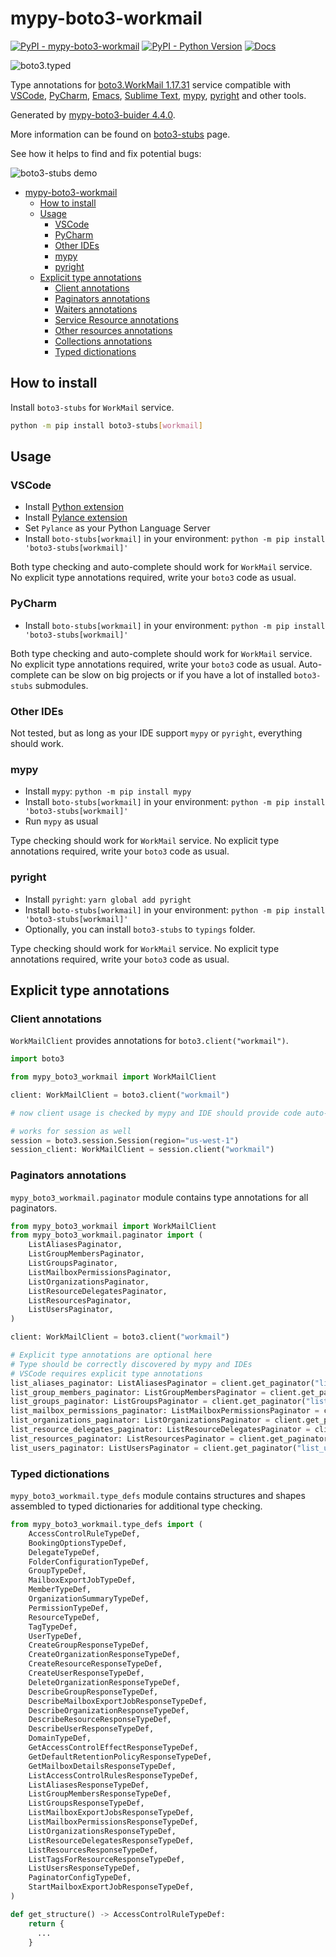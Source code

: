 # mypy-boto3-workmail

[![PyPI - mypy-boto3-workmail](https://img.shields.io/pypi/v/mypy-boto3-workmail.svg?color=blue)](https://pypi.org/project/mypy-boto3-workmail)
[![PyPI - Python Version](https://img.shields.io/pypi/pyversions/mypy-boto3-workmail.svg?color=blue)](https://pypi.org/project/mypy-boto3-workmail)
[![Docs](https://img.shields.io/readthedocs/mypy-boto3-builder.svg?color=blue)](https://mypy-boto3-builder.readthedocs.io/)

![boto3.typed](https://github.com/vemel/mypy_boto3_builder/raw/master/logo.png)

Type annotations for
[boto3.WorkMail 1.17.31](https://boto3.amazonaws.com/v1/documentation/api/1.17.31/reference/services/workmail.html#WorkMail) service
compatible with
[VSCode](https://code.visualstudio.com/),
[PyCharm](https://www.jetbrains.com/pycharm/),
[Emacs](https://www.gnu.org/software/emacs/),
[Sublime Text](https://www.sublimetext.com/),
[mypy](https://github.com/python/mypy),
[pyright](https://github.com/microsoft/pyright)
and other tools.

Generated by [mypy-boto3-buider 4.4.0](https://github.com/vemel/mypy_boto3_builder).

More information can be found on [boto3-stubs](https://pypi.org/project/boto3-stubs/) page.

See how it helps to find and fix potential bugs:

![boto3-stubs demo](https://github.com/vemel/mypy_boto3_builder/raw/master/demo.gif)

- [mypy-boto3-workmail](#mypy-boto3-workmail)
  - [How to install](#how-to-install)
  - [Usage](#usage)
    - [VSCode](#vscode)
    - [PyCharm](#pycharm)
    - [Other IDEs](#other-ides)
    - [mypy](#mypy)
    - [pyright](#pyright)
  - [Explicit type annotations](#explicit-type-annotations)
    - [Client annotations](#client-annotations)
    - [Paginators annotations](#paginators-annotations)
    - [Waiters annotations](#waiters-annotations)
    - [Service Resource annotations](#service-resource-annotations)
    - [Other resources annotations](#other-resources-annotations)
    - [Collections annotations](#collections-annotations)
    - [Typed dictionations](#typed-dictionations)

## How to install

Install `boto3-stubs` for `WorkMail` service.

```bash
python -m pip install boto3-stubs[workmail]
```

## Usage

### VSCode

- Install [Python extension](https://marketplace.visualstudio.com/items?itemName=ms-python.python)
- Install [Pylance extension](https://marketplace.visualstudio.com/items?itemName=ms-python.vscode-pylance)
- Set `Pylance` as your Python Language Server
- Install `boto-stubs[workmail]` in your environment: `python -m pip install 'boto3-stubs[workmail]'`

Both type checking and auto-complete should work for `WorkMail` service.
No explicit type annotations required, write your `boto3` code as usual.

### PyCharm

- Install `boto-stubs[workmail]` in your environment: `python -m pip install 'boto3-stubs[workmail]'`

Both type checking and auto-complete should work for `WorkMail` service.
No explicit type annotations required, write your `boto3` code as usual.
Auto-complete can be slow on big projects or if you have a lot of installed `boto3-stubs` submodules.

### Other IDEs

Not tested, but as long as your IDE support `mypy` or `pyright`, everything should work.

### mypy

- Install `mypy`: `python -m pip install mypy`
- Install `boto-stubs[workmail]` in your environment: `python -m pip install 'boto3-stubs[workmail]'`
- Run `mypy` as usual

Type checking should work for `WorkMail` service.
No explicit type annotations required, write your `boto3` code as usual.

### pyright

- Install `pyright`: `yarn global add pyright`
- Install `boto-stubs[workmail]` in your environment: `python -m pip install 'boto3-stubs[workmail]'`
- Optionally, you can install `boto3-stubs` to `typings` folder.

Type checking should work for `WorkMail` service.
No explicit type annotations required, write your `boto3` code as usual.

## Explicit type annotations

### Client annotations

`WorkMailClient` provides annotations for `boto3.client("workmail")`.

```python
import boto3

from mypy_boto3_workmail import WorkMailClient

client: WorkMailClient = boto3.client("workmail")

# now client usage is checked by mypy and IDE should provide code auto-complete

# works for session as well
session = boto3.session.Session(region="us-west-1")
session_client: WorkMailClient = session.client("workmail")
```

### Paginators annotations

`mypy_boto3_workmail.paginator` module contains type annotations for all paginators.

```python
from mypy_boto3_workmail import WorkMailClient
from mypy_boto3_workmail.paginator import (
    ListAliasesPaginator,
    ListGroupMembersPaginator,
    ListGroupsPaginator,
    ListMailboxPermissionsPaginator,
    ListOrganizationsPaginator,
    ListResourceDelegatesPaginator,
    ListResourcesPaginator,
    ListUsersPaginator,
)

client: WorkMailClient = boto3.client("workmail")

# Explicit type annotations are optional here
# Type should be correctly discovered by mypy and IDEs
# VSCode requires explicit type annotations
list_aliases_paginator: ListAliasesPaginator = client.get_paginator("list_aliases")
list_group_members_paginator: ListGroupMembersPaginator = client.get_paginator("list_group_members")
list_groups_paginator: ListGroupsPaginator = client.get_paginator("list_groups")
list_mailbox_permissions_paginator: ListMailboxPermissionsPaginator = client.get_paginator("list_mailbox_permissions")
list_organizations_paginator: ListOrganizationsPaginator = client.get_paginator("list_organizations")
list_resource_delegates_paginator: ListResourceDelegatesPaginator = client.get_paginator("list_resource_delegates")
list_resources_paginator: ListResourcesPaginator = client.get_paginator("list_resources")
list_users_paginator: ListUsersPaginator = client.get_paginator("list_users")
```







### Typed dictionations

`mypy_boto3_workmail.type_defs` module contains structures and shapes assembled
to typed dictionaries for additional type checking.

```python
from mypy_boto3_workmail.type_defs import (
    AccessControlRuleTypeDef,
    BookingOptionsTypeDef,
    DelegateTypeDef,
    FolderConfigurationTypeDef,
    GroupTypeDef,
    MailboxExportJobTypeDef,
    MemberTypeDef,
    OrganizationSummaryTypeDef,
    PermissionTypeDef,
    ResourceTypeDef,
    TagTypeDef,
    UserTypeDef,
    CreateGroupResponseTypeDef,
    CreateOrganizationResponseTypeDef,
    CreateResourceResponseTypeDef,
    CreateUserResponseTypeDef,
    DeleteOrganizationResponseTypeDef,
    DescribeGroupResponseTypeDef,
    DescribeMailboxExportJobResponseTypeDef,
    DescribeOrganizationResponseTypeDef,
    DescribeResourceResponseTypeDef,
    DescribeUserResponseTypeDef,
    DomainTypeDef,
    GetAccessControlEffectResponseTypeDef,
    GetDefaultRetentionPolicyResponseTypeDef,
    GetMailboxDetailsResponseTypeDef,
    ListAccessControlRulesResponseTypeDef,
    ListAliasesResponseTypeDef,
    ListGroupMembersResponseTypeDef,
    ListGroupsResponseTypeDef,
    ListMailboxExportJobsResponseTypeDef,
    ListMailboxPermissionsResponseTypeDef,
    ListOrganizationsResponseTypeDef,
    ListResourceDelegatesResponseTypeDef,
    ListResourcesResponseTypeDef,
    ListTagsForResourceResponseTypeDef,
    ListUsersResponseTypeDef,
    PaginatorConfigTypeDef,
    StartMailboxExportJobResponseTypeDef,
)

def get_structure() -> AccessControlRuleTypeDef:
    return {
      ...
    }
```
